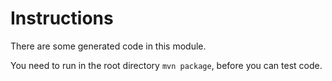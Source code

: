 # Instructions

There are some generated code in this module.

You need to run in the root directory `mvn package`,
before you can test code.